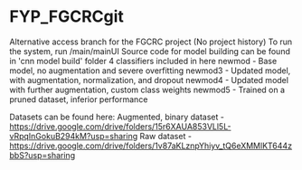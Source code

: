# FYP_FGCRCgit
Alternative access branch for the FGCRC project (No project history)
To run the system, run /main/mainUI
Source code for model building can be found in 'cnn model build' folder
4 classifiers included in here
newmod - Base model, no augmentation and severe overfitting
newmod3 - Updated model, with augmentation, normalization, and dropout
newmod4 - Updated model with further augmentation, custom class weights
newmod5 - Trained on a pruned dataset, inferior performance

Datasets can be found here:
Augmented, binary dataset - https://drive.google.com/drive/folders/15r6XAUA853VLl5L-vRpqInGokuB294kM?usp=sharing
Raw dataset - https://drive.google.com/drive/folders/1v87aKLznpYhiyv_tQ6eXMMlKT644zbbS?usp=sharing
